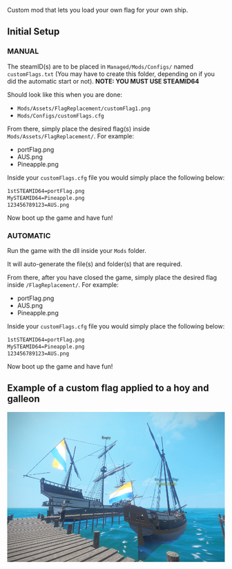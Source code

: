 Custom mod that lets you load your own flag for your own ship.

## Initial Setup

### MANUAL

The steamID(s) are to be placed in `Managed/Mods/Configs/` named `customFlags.txt` (You may have to create this folder, depending on if you did the automatic start or not). **NOTE: YOU MUST USE STEAMID64**

Should look like this when you are done:

- `Mods/Assets/FlagReplacement/customFlag1.png`
- `Mods/Configs/customFlags.cfg`

From there, simply place the desired flag(s) inside `Mods/Assets/FlagReplacement/`. For example:

- portFlag.png
- AUS.png
- Pineapple.png

Inside your `customFlags.cfg` file you would simply place the following below:

```TEXT
1stSTEAMID64=portFlag.png
MySTEAMID64=Pineapple.png
123456789123=AUS.png
```

Now boot up the game and have fun!

### AUTOMATIC

Run the game with the dll inside your `Mods` folder.

It will auto-generate the file(s) and folder(s) that are required.

From there, after you have closed the game, simply place the desired flag inside `/FlagReplacement/`. For example:

- portFlag.png
- AUS.png
- Pineapple.png

Inside your `customFlags.cfg` file you would simply place the following below:

```TEXT
1stSTEAMID64=portFlag.png
MySTEAMID64=Pineapple.png
123456789123=AUS.png
```

Now boot up the game and have fun!

## Example of a custom flag applied to a hoy and galleon

![example NL](/Images/NL_Flag.png)
